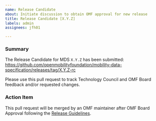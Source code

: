 ```yaml
---
name: Release Candidate
about: Initiate discussion to obtain OMF approval for new release
title: Release Candidate [X.Y.Z]
labels: admin
assignees: jfh01

---
```


### Summary

The Release Candidate for MDS `X.Y.Z` has been submitted: <https://github.com/openmobilityfoundation/mobility-data-specification/releases/tag/X.Y.Z-rc>

Please use this pull request to track Technology Council and OMF Board feedback and/or requested changes.

### Action Item

This pull request will be merged by an OMF maintainer after OMF Board Approval following the [Release Guidelines](https://github.com/openmobilityfoundation/governance/blob/main/technical/ReleaseGuidelines.md#making-a-release).
